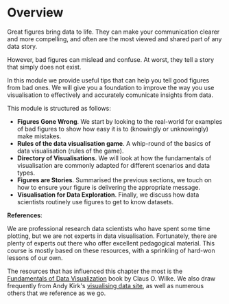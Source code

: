 # Overview

Great figures bring data to life. They can make your communication clearer and more compelling, and often are the most viewed and shared part of any data story. 

However, bad figures can mislead and confuse. At worst, they tell a story that simply does not exist. 

In this module we provide useful tips that can help you tell good figures from bad ones. We will give you a foundation to improve the way you use visualisation to effectively and accurately comunicate insights from data.

This module is structured as follows: 
- **Figures Gone Wrong**. We start by looking to the real-world for examples of bad figures to show how easy it is to (knowingly or unknowingly) make mistakes.
- **Rules of the data visualisation game**. A whip-round of the basics of data visualisation (rules of the game).
- **Directory of Visualisations**. We will look at how the fundamentals of visualisation are commonly adapted for different scenarios and data types.
- **Figures are Stories**. Summarised the previous sections, we touch on how to ensure your figure is delivering the appropriate message.
- **Visualisation for Data Exploration**. Finally, we discuss how data scientists routinely use figures to get to know datasets.


**References**:

We are professional research data scientists who have spent some time plotting, but we are not experts in data visualisation.  Fortunately, there are plenty of experts out there who offer excellent pedagogical material. This course is mostly based on these resources, with a sprinkling of hard-won lessons of our own. 

The resources that has influenced this chapter the most is the [Fundamentals of Data Visualization](https://clauswilke.com/dataviz/) book by Claus O. Wilke. We also draw frequently from Andy Kirk's [visualising data site](https://www.visualisingdata.com/), as well as numerous others that we reference as we go. 

